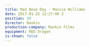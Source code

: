 ```yaml
---
title: Red Nose Day - Maisie Williams
date: 2017-01-25 12:27:00 Z
position: 33
director: Rankin
production-company: Rankin Films
equipment: RED Dragon
is-shown: false
---
```


